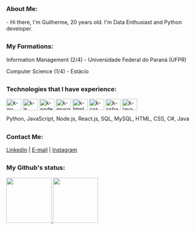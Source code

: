 ##

### About Me:

<p>- Hi there, I'm Guilherme, 20 years old. I'm Data Enthusiast and Python developer.</p>

##

### My Formations:
<p>
  Information Management (2/4) - Universidade Federal do Paraná (UFPR)
</p>
<p>
  Computer Science (1/4) - Estácio
</p>

##
  
### Technologies that I have experience:
<div>
  <img align="center" alt="k-py" height="30" width="40" src="https://icongr.am/devicon/python-original.svg?size=120">
  <img align="center" alt="k-js" height="30" width="40" src="https://icongr.am/devicon/javascript-original.svg?size=120">
  <img align="center" alt="k-node" height="30" width="40" src="https://icongr.am/devicon/nodejs-original.svg?size=120">
  <img align="center" alt="k-mysql" height="30" width="40" src="https://icongr.am/devicon/mysql-original.svg?size=120">
  <img align="center" alt="k-html" height="30" width="40" src="https://icongr.am/devicon/html5-original.svg?size=128">
  <img align="center" alt="k-css" height="30" width="40" src="https://icongr.am/devicon/css3-original.svg?size=128">
  <img align="center" alt="k-csharp" height="30" width="40" src="https://icongr.am/devicon/csharp-original.svg?size=120">
  <img align="center" alt="k-java" height="30" width="40" src="https://icongr.am/devicon/java-original.svg?size=120">
  <p></p>
  <p>Python, JavaScript, Node.js, React.js, SQL, MySQL, HTML, CSS, C#, Java</p>
</div>

## 

### Contact Me:
<a href="https://www.linkedin.com/in/guilherme-seguro-b27963231/">Linkedin<a/>
  |
<a href="mailto:guilhermeseguro@ufpr.br?subject=GitHub%20-%20Contact">E-mail<a/>
  |
<a href="https://www.instagram.com/kyzzk_/">Instagram<a/>

##

### My Github's status:
<div>
  <a href="https://github.com/kyzzk">
  <img height="120em" src="https://github-readme-stats.vercel.app/api?username=kyzzk&show_icons=true&theme=dark&include_all_commits=true&count_private=true"/>
  <img height="120em" src="https://github-readme-stats.vercel.app/api/top-langs/?username=kyzzk&layout=compact&langs_count=16&theme=dark"/>
  </a>
</div>

## 
